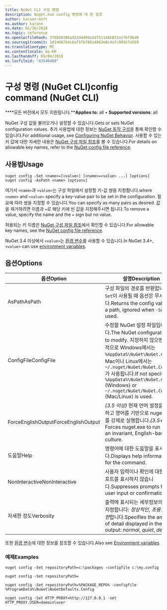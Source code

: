 ```yaml
---
title: NuGet CLI 구성 명령
description: Nuget.exe config 명령에 대 한 참조
author: karann-msft
ms.author: karann
ms.date: 01/18/2018
ms.topic: reference
ms.openlocfilehash: 376b69186ad22d4d94a1df51146b833a1f6f9bd9
ms.sourcegitcommit: 1d1406764c6af5fb7801d462e0c4afc9092fa569
ms.translationtype: MT
ms.contentlocale: ko-KR
ms.lasthandoff: 09/04/2018
ms.locfileid: "43546480"
---
```

# <a name="config-command-nuget-cli"></a><span data-ttu-id="7244d-103">구성 명령 (NuGet CLI)</span><span class="sxs-lookup"><span data-stu-id="7244d-103">config command (NuGet CLI)</span></span>

<span data-ttu-id="7244d-104">\*\*\*\*모든 버전에서 모두 지원됩니다.\*\*</span><span class="sxs-lookup"><span data-stu-id="7244d-104">**Applies to:** all &bullet; **Supported versions**: all</span></span>

<span data-ttu-id="7244d-105">NuGet 구성 값을 불러오거나 설정할 수 있습니다.</span><span class="sxs-lookup"><span data-stu-id="7244d-105">Gets or sets NuGet configuration values.</span></span> <span data-ttu-id="7244d-106">추가 사용법에 대한 정보는 [NuGet 동작 구성](../consume-packages/configuring-nuget-behavior.md)을 통해 확인할 수 있습니다.</span><span class="sxs-lookup"><span data-stu-id="7244d-106">For additional usage, see [Configuring NuGet Behavior](../consume-packages/configuring-nuget-behavior.md).</span></span> <span data-ttu-id="7244d-107">사용할 수 있는 키 값에 대한 자세한 내용은 [NuGet 구성 파일 참조](../reference/nuget-config-file.md)를 볼 수 있습니다.</span><span class="sxs-lookup"><span data-stu-id="7244d-107">For details on allowable key names, refer to the [NuGet config file reference](../reference/nuget-config-file.md).</span></span>

## <a name="usage"></a><span data-ttu-id="7244d-108">사용법</span><span class="sxs-lookup"><span data-stu-id="7244d-108">Usage</span></span>

```cli
nuget config -Set <name>=[<value>] [<name>=<value> ...] [options]
nuget config -AsPath <name> [options]
```

<span data-ttu-id="7244d-109">여기서 `<name>`과 `<value>`는 구성 파일에서 설정할 키-값 쌍을 지정합니다.</span><span class="sxs-lookup"><span data-stu-id="7244d-109">where `<name>` and `<value>` specify a key-value pair to be set in the configuration.</span></span> <span data-ttu-id="7244d-110">필요에 따라 쌍을 지정할 수 있습니다.</span><span class="sxs-lookup"><span data-stu-id="7244d-110">You can specify as many pairs as desired.</span></span> <span data-ttu-id="7244d-111">값을 제거하려면 이름과 `=`로 해당 키에 빈 값을 지정해주시면 됩니다.</span><span class="sxs-lookup"><span data-stu-id="7244d-111">To remove a value, specify the name and the `=` sign but no value.</span></span>

<span data-ttu-id="7244d-112">허용되는 키 이름은 [NuGet 구성 파일 참조](../reference/nuget-config-file.md)에서 확인할 수 있습니다.</span><span class="sxs-lookup"><span data-stu-id="7244d-112">For allowable key names, see the [NuGet config file reference](../reference/nuget-config-file.md).</span></span>

<span data-ttu-id="7244d-113">NuGet 3.4 이상에서 `<value>`는 [환경 변수](cli-ref-environment-variables.md)를 사용할 수 있습니다.</span><span class="sxs-lookup"><span data-stu-id="7244d-113">In NuGet 3.4+, `<value>` can use [environment variables](cli-ref-environment-variables.md).</span></span>

## <a name="options"></a><span data-ttu-id="7244d-114">옵션</span><span class="sxs-lookup"><span data-stu-id="7244d-114">Options</span></span>

| <span data-ttu-id="7244d-115">옵션</span><span class="sxs-lookup"><span data-stu-id="7244d-115">Option</span></span> | <span data-ttu-id="7244d-116">설명</span><span class="sxs-lookup"><span data-stu-id="7244d-116">Description</span></span> |
| --- | --- |
| <span data-ttu-id="7244d-117">AsPath</span><span class="sxs-lookup"><span data-stu-id="7244d-117">AsPath</span></span> | <span data-ttu-id="7244d-118">구성 파일의 경로를 반환합니다. `-Set`이 사용될 때 옵션은 무시됩니다.</span><span class="sxs-lookup"><span data-stu-id="7244d-118">Returns the config value as a path, ignored when `-Set` is used.</span></span> |
| <span data-ttu-id="7244d-119">ConfigFile</span><span class="sxs-lookup"><span data-stu-id="7244d-119">ConfigFile</span></span> | <span data-ttu-id="7244d-120">수정할 NuGet 설정 파일입니다.</span><span class="sxs-lookup"><span data-stu-id="7244d-120">The NuGet configuration file to modify.</span></span> <span data-ttu-id="7244d-121">지정하지 않으면 기본적으로 Windows에서는 `%AppData%\NuGet\NuGet.Config`, Mac이나 Linux에서는 `~/.nuget/NuGet/NuGet.Config`가 사용됩니다.</span><span class="sxs-lookup"><span data-stu-id="7244d-121">If not specified, `%AppData%\NuGet\NuGet.Config` (Windows) or `~/.nuget/NuGet/NuGet.Config` (Mac/Linux) is used.</span></span>|
| <span data-ttu-id="7244d-122">ForceEnglishOutput</span><span class="sxs-lookup"><span data-stu-id="7244d-122">ForceEnglishOutput</span></span> | <span data-ttu-id="7244d-123">*(3.5 이상)*  현재 언어 설정을 무시하고 영어를 기반으로 nuget.exe를 강제로 실행합니다.</span><span class="sxs-lookup"><span data-stu-id="7244d-123">*(3.5+)* Forces nuget.exe to run using an invariant, English-based culture.</span></span> |
| <span data-ttu-id="7244d-124">도움말</span><span class="sxs-lookup"><span data-stu-id="7244d-124">Help</span></span> | <span data-ttu-id="7244d-125">명령어에 대한 도움말을 표시합니다.</span><span class="sxs-lookup"><span data-stu-id="7244d-125">Displays help information for the command.</span></span> |
| <span data-ttu-id="7244d-126">NonInteractive</span><span class="sxs-lookup"><span data-stu-id="7244d-126">NonInteractive</span></span> | <span data-ttu-id="7244d-127">사용자 입력이나 확인에 대한 프롬프트를 표시하지 않습니다.</span><span class="sxs-lookup"><span data-stu-id="7244d-127">Suppresses prompts for user input or confirmations.</span></span> |
| <span data-ttu-id="7244d-128">자세한 정도</span><span class="sxs-lookup"><span data-stu-id="7244d-128">Verbosity</span></span> | <span data-ttu-id="7244d-129">출력에 표시되는 세부정보의 양을 지정합니다: *정상적인*, *조용한*, *자세한*합니다.</span><span class="sxs-lookup"><span data-stu-id="7244d-129">Specifies the amount of detail displayed in the output: *normal*, *quiet*, *detailed*.</span></span> |

<span data-ttu-id="7244d-130">또한 [환경 변수](cli-ref-environment-variables.md)에 대한 정보를 참조할 수 있습니다.</span><span class="sxs-lookup"><span data-stu-id="7244d-130">Also see [Environment variables](cli-ref-environment-variables.md)</span></span>

### <a name="examples"></a><span data-ttu-id="7244d-131">예제</span><span class="sxs-lookup"><span data-stu-id="7244d-131">Examples</span></span>

```cli
nuget config -Set repositoryPath=c:\packages -configfile c:\my.config

nuget config -Set repositoryPath=

nuget config -Set repositoryPath=%PACKAGE_REPO% -configfile %ProgramData%\NuGet\NuGetDefaults.Config

nuget config -Set HTTP_PROXY=http://127.0.0.1 -set HTTP_PROXY.USER=domain\user
```
